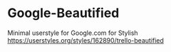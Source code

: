 # Google-Beautified
Minimal userstyle for Google.com for Stylish https://userstyles.org/styles/162890/trello-beautified
